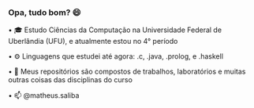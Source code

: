### Opa, tudo bom? 😄

• 🎓 Estudo Ciências da Computação na Universidade Federal de Uberlândia (UFU), e atualmente estou no 4° período

• ⚙️ Linguagens que estudei até agora: .c, .java, .prolog, e .haskell

• 📁 Meus repositórios são compostos de trabalhos, laboratórios e muitas outras coisas das disciplinas do curso

• 📫 @matheus.saliba
